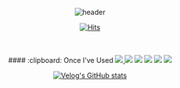 <!--
**kira0916/kira0916** is a ✨ _special_ ✨ repository because its `README.md` (this file) appears on your GitHub profile.

Here are some ideas to get you started:

- 🔭 I’m currently working on ...
- 🌱 I’m currently learning ...
- 👯 I’m looking to collaborate on ...
- 🤔 I’m looking for help with ...
- 💬 Ask me about ...
- 📫 How to reach me: ...
- 😄 Pronouns: ...
- ⚡ Fun fact: ...
-->
<div align="center"> 
  
![header](https://capsule-render.vercel.app/api?type=cylinder&color=B897FF&height=150&section=header&text=Heeyun_Chai&fontSize=45&fontColor=FFFFFF)
<br/>
 
[![Hits](https://hits.seeyoufarm.com/api/count/incr/badge.svg?url=https%3A%2F%2Fgithub.com%2Fkira0916&count_bg=%23E79DE6&title_bg=%23DB69DA&icon=&icon_color=%23E7E7E7&title=hits&edge_flat=false)](https://hits.seeyoufarm.com)

<br/>
<br/>  
  #### :clipboard: Once I've Used 
<a href="https://heeyunchai.notion.site/3ace6349826d4fa48643da0c8c5ad1ac"><img src="https://img.shields.io/badge/Notion-000000?style=flat-square&logo=Notion&logoColor=white"/>
<a href="https://heeyunchai.notion.site/Terraform-d64c3c2ab2714b3989a68feb07749f51"><img src="https://img.shields.io/badge/Terraform-7B42BC?style=flat-square&logo=Terraform&logoColor=white"/></a>
<a href="https://heeyunchai.notion.site/Amazon-Web-Service-23177a50eef943e09d6f6b1dc6a7e139"><img src="https://img.shields.io/badge/Amazon AWS-232F3E?style=flat-square&logo=Amazon AWS&logoColor=white"/></a>
<a href="https://heeyunchai.notion.site/Docker-14bd7db7eb5442e5b0b96c09a30983ad"><img src="https://img.shields.io/badge/Docker-2496ED?style=flat-square&logo=Docker&logoColor=white"/></a>
<a href="https://heeyunchai.notion.site/Kubernetes-07aaa582833943a1a3e70c967b470dbd"><img src="https://img.shields.io/badge/Kubernetes-326CE5?style=flat-square&logo=Kubernetes&logoColor=white"/></a>
  <a href="https://heeyunchai.notion.site/Kubernetes-07aaa582833943a1a3e70c967b470dbd"><img src="https://img.shields.io/badge/Kubernetes-326CE5?style=flat-square&logo=Kubernetes&logoColor=white"/></a>

 [![Velog's GitHub stats](https://velog-readme-stats.vercel.app/api?name=somm&color=dark)](https://velog.io/@somm)
</div>
